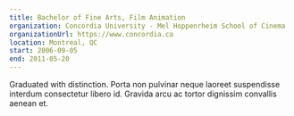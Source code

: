 ```yaml
---
title: Bachelor of Fine Arts, Film Animation
organization: Concordia University - Mel Hoppenrheim School of Cinema
organizationUrl: https://www.concordia.ca
location: Montreal, QC
start: 2006-09-05
end: 2011-05-20
---
```


Graduated with distinction.
Porta non pulvinar neque laoreet suspendisse interdum consectetur libero id. Gravida arcu ac tortor dignissim convallis aenean et.
